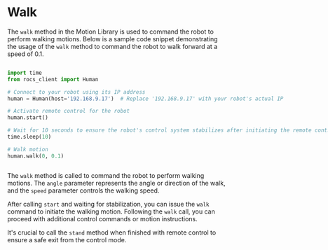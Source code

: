 # Walk

The `walk` method in the Motion Library is used to command the robot to perform walking motions. Below is a sample code
snippet demonstrating the usage of the `walk` method to command the robot to walk forward at a speed of 0.1.

<div style="display:flex">
  <div style="flex:1">

  ```Python
  import time
  from rocs_client import Human

  # Connect to your robot using its IP address
  human = Human(host='192.168.9.17')  # Replace '192.168.9.17' with your robot's actual IP

  # Activate remote control for the robot
  human.start()

  # Wait for 10 seconds to ensure the robot's control system stabilizes after initiating the remote control command start().
  time.sleep(10)

  # Walk motion
  human.walk(0, 0.1)
  ```
  </div>

  <div style="flex:1">
    <video controls>
      <source src="../_media/walk.mp4" type="video/mp4">
    </video>
  </div>
</div>

The `walk` method is called to command the robot to perform walking motions. The `angle` parameter represents the angle
or direction of the walk, and the `speed` parameter controls the walking speed.

After calling `start` and waiting for stabilization, you can issue the `walk` command to initiate the walking motion.
Following the `walk` call, you can proceed with additional control commands or motion instructions.

It's crucial to call the `stand` method when finished with remote control to ensure a safe exit from the control mode.
